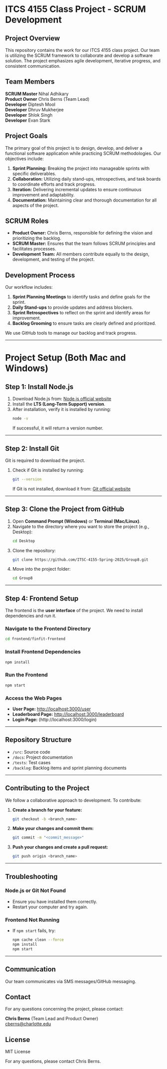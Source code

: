 # ITCS 4155 Class Project - SCRUM Development

## Project Overview
This repository contains the work for our ITCS 4155 class project. Our team is utilizing the SCRUM framework to collaborate and develop a software solution. The project emphasizes agile development, iterative progress, and consistent communication.

## Team Members
**SCRUM Master** Nihal Adhikary  
**Product Owner** Chris Berns (Team Lead)  
**Developer** Diptesh Mool  
**Developer** Dhruv Mukherjee  
**Developer** Shlok Singh  
**Developer** Evan Stark  

## Project Goals
The primary goal of this project is to design, develop, and deliver a functional software application while practicing SCRUM methodologies. Our objectives include:

1. **Sprint Planning:** Breaking the project into manageable sprints with specific deliverables.
2. **Collaboration:** Utilizing daily stand-ups, retrospectives, and task boards to coordinate efforts and track progress.
3. **Iteration:** Delivering incremental updates to ensure continuous improvement and adaptability.
4. **Documentation:** Maintaining clear and thorough documentation for all aspects of the project.

## SCRUM Roles
- **Product Owner:** Chris Berns, responsible for defining the vision and prioritizing the backlog.
- **SCRUM Master:** Ensures that the team follows SCRUM principles and facilitates processes.
- **Development Team:** All members contribute equally to the design, development, and testing of the project.

## Development Process
Our workflow includes:

1. **Sprint Planning Meetings** to identify tasks and define goals for the sprint.
2. **Daily Stand-ups** to provide updates and address blockers.
3. **Sprint Retrospectives** to reflect on the sprint and identify areas for improvement.
4. **Backlog Grooming** to ensure tasks are clearly defined and prioritized.

We use GitHub tools to manage our backlog and track progress.

---

# **Project Setup (Both Mac and Windows)**

## **Step 1: Install Node.js**
1. Download Node.js from: [Node.js official website](https://nodejs.org/en/)
2. Install the **LTS (Long-Term Support) version**.
3. After installation, verify it is installed by running:
   ```bash
   node -v
   ```
   If successful, it will return a version number.

---

## **Step 2: Install Git**
Git is required to download the project.

1. Check if Git is installed by running:
   ```bash
   git --version
   ```
   If Git is not installed, download it from: [Git official website](https://git-scm.com/)

---

## **Step 3: Clone the Project from GitHub**
1. Open **Command Prompt (Windows)** or **Terminal (Mac/Linux)**.
2. Navigate to the directory where you want to store the project (e.g., Desktop):
   ```bash
   cd Desktop
   ```
3. Clone the repository:
   ```bash
   git clone https://github.com/ITSC-4155-Spring-2025/Group8.git
   ```
4. Move into the project folder:
   ```bash
   cd Group8
   ```

---

## **Step 4: Frontend Setup**
The frontend is the **user interface** of the project. We need to install dependencies and run it.

### **Navigate to the Frontend Directory**
```bash
cd frontend/finfit-frontend
```

### **Install Frontend Dependencies**
```bash
npm install
```

### **Run the Frontend**
```bash
npm start
```

### **Access the Web Pages**
- **User Page:** [http://localhost:3000/user](http://localhost:3000/user)
- **Leaderboard Page:** [http://localhost:3000/leaderboard](http://localhost:3000/leaderboard)
- **Login Page:** (http://localhost:3000/login)

---

## **Repository Structure**
- `/src`: Source code
- `/docs`: Project documentation
- `/tests`: Test cases
- `/backlog`: Backlog items and sprint planning documents

---

## **Contributing to the Project**
We follow a collaborative approach to development. To contribute:

1. **Create a branch for your feature:**
   ```bash
   git checkout -b <branch_name>
   ```
2. **Make your changes and commit them:**
   ```bash
   git commit -m "<commit_message>"
   ```
3. **Push your changes and create a pull request:**
   ```bash
   git push origin <branch_name>
   ```

---

## **Troubleshooting**

### **Node.js or Git Not Found**
- Ensure you have installed them correctly.
- Restart your computer and try again.

### **Frontend Not Running**
- If `npm start` fails, try:
   ```bash
   npm cache clean --force
   npm install
   npm start
   ```

---

## **Communication**
Our team communicates via SMS messages/GitHub messaging.

## **Contact**
For any questions concerning the project, please contact:

**Chris Berns** (Team Lead and Product Owner)  
cberns@charlotte.edu  

## **License**
MIT License  

For any questions, please contact Chris Berns.
